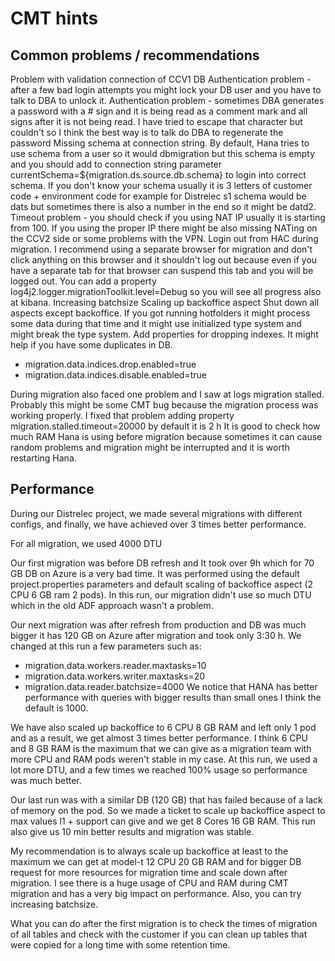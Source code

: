 # CMT hints
## Common problems / recommendations
Problem with validation connection of CCV1 DB
Authentication problem - after a few bad login attempts you might lock your DB user and you have to talk to DBA to unlock it.
Authentication problem - sometimes DBA generates a password with a # sign and it is being read as a comment mark and all signs after it is not being read. I have tried to escape that character but couldn't so I think the best way is to talk do DBA to regenerate the password
Missing schema at connection string. By default, Hana tries to use schema from a user so it would dbmigration but this schema is empty and you should add to connection string parameter currentSchema\=${migration.ds.source.db.schema}  to login into correct schema. If you don't know your schema usually it is 3 letters of customer code + environment code for example for Distrelec s1 schema would be dats but sometimes there is also a number in the end so it might be datd2.
Timeout problem - you should check if you using NAT IP usually it is starting from 100. If you using the proper IP there might be also missing NATing on the CCV2 side or some problems with the VPN.
Login out from HAC during migration. I recommend using a separate browser for migration and don't click anything on this browser and it shouldn't log out because even if you have a separate tab for that browser can suspend this tab and you will be logged out.
You can add a property log4j2.logger.migrationToolkit.level=Debug so you will see all progress also at kibana.
Increasing batchsize
Scaling up backoffice aspect
Shut down all aspects except backoffice. If you got running hotfolders it might process some data during that time and it might use initialized type system and might break the type system.
Add properties for dropping indexes. It might help if you have some duplicates in DB.
* migration.data.indices.drop.enabled=true
* migration.data.indices.disable.enabled=true

During migration also faced one problem and I saw at logs migration stalled. Probably this might be some CMT bug because the migration process was working properly. I fixed that problem adding property migration.stalled.timeout=20000 by default it is 2 h
It is good to check how much RAM Hana is using before migration because sometimes it can cause random problems and migration might be interrupted and it is worth restarting Hana.
## Performance
During our Distrelec project, we made several migrations with different configs, and finally, we have achieved over 3 times better performance.

For all migration, we used 4000 DTU

Our first migration was before DB refresh and It took over 9h which for 70 GB DB on Azure is a very bad time. It was performed using the default project.properties parameters and default scaling of backoffice aspect (2 CPU 6 GB ram 2 pods). In this run, our migration didn't use so much DTU which in the old ADF approach wasn't a problem.

Our next migration was after refresh from production and DB was much bigger it has 120 GB on Azure after migration and took only 3:30 h. We changed at this run a few parameters such as:

* migration.data.workers.reader.maxtasks=10
* migration.data.workers.writer.maxtasks=20
* migration.data.reader.batchsize=4000
  We notice that HANA has better performance with queries with bigger results than small ones I think the default is 1000.

We have also scaled up backoffice to 6 CPU 8 GB RAM and left only 1 pod and as a result, we get almost 3 times better performance. I think 6 CPU and 8 GB RAM is the maximum that we can give as a migration team with more CPU and RAM pods weren't stable in my case. At this run, we used a lot more DTU, and a few times we reached 100% usage so performance was much better.

Our last run was with a similar DB (120 GB) that has failed because of a lack of memory on the pod. So we made a ticket to scale up backoffice aspect to max values l1 + support can give and we get 8 Cores 16 GB RAM. This run also give us 10 min better results and migration was stable.



My recommendation is to always scale up backoffice at least to the maximum we can get at model-t 12 CPU 20 GB RAM and for bigger DB request for more resources for migration time and scale down after migration. I see there is a huge usage of CPU and RAM during CMT migration and has a very big impact on performance. Also, you can try increasing batchsize.

What you can do after the first migration is to check the times of migration of all tables and check with the customer if you can clean up tables that were copied for a long time with some retention time.
